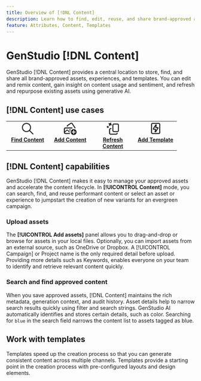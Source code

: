 ```yaml
---
title: Overview of [!DNL Content]
description: Learn how to find, edit, reuse, and share brand-approved assets in one, intuitive portal.
feature: Attributes, Content, Templates
---
```


# GenStudio [!DNL Content]

GenStudio [!DNL Content] provides a central location to store, find, and share all brand-approved assets, experiences, and templates. You can edit and remix content, gain insight on content usage and sentiment, and refresh and repurpose existing assets using generative AI.

## [!DNL Content] use cases

<table style="table-layout:fixed">
<tr style="border: 0;">
   <td align="center" valign="top" width="100">
      <a href="../content/manage-assets.md#search">
      <img alt="magnifier" src="../../assets/icons/icon-search.svg" width="35">
      </a>
      <div>
         <a href="../content/manage-assets.md#search">
         <strong>Find Content</strong>
         </a>
      </div>
   </td>
   <td align="center" valign="top" width="100">
      <a href="../content/manage-assets.md">
      <img alt="images with plus sign" src="../../assets/icons/icon-addContent.svg" width="35">
      </a>
      <div>
         <a href="../content/manage-assets.md">
         <strong>Add Content</strong>
         </a>
      </div>
   </td>
   <td align="center" valign="top" width="100">
      <a href="../content/manage-assets.md#search">
      <img alt="sparkle and new asset" src="../../assets/icons/icon-AIVariation.svg" width="35">
      </a>
      <div>
         <a href="../content/manage-assets.md#search">
         <strong>Refresh Content</strong>
         </a>
      </div>
   </td>
   <td align="center" valign="top" width="100">
      <a href="../content/use-templates.md">
      <img alt="lightening bolt on asset" src="../../assets/icons/icon-template.svg" width="35">
      </a>
      <div>
         <a href="../content/use-templates.md">
         <strong>Add Template</strong>
         </a>
      </div>
   </td>
</tr>
</table>

## [!DNL Content] capabilities

GenStudio [!DNL Content] makes it easy to manage your approved assets and accelerate the content lifecycle. In **[!UICONTROL Content]** mode, you can search, find, and reuse performant content or select an asset or experience to jumpstart the creation of new variants for an evergreen campaign.

### Upload assets

The **[!UICONTROL Add assets]** panel allows you to drag-and-drop or browse for assets in your local files. Optionally, you can import assets from an external source, such as OneDrive or Dropbox. A [!UICONTROL Campaign] or Project name is the only required detail before upload. Providing more details such as Keywords, enables everyone on your team to identify and retrieve relevant content quickly.

### Search and find approved content

When you save approved assets, [!DNL Content] maintains the rich metadata, generation context, and audit history. Asset details help to narrow search results quickly using filter and search strings. GenStudio AI automatically identifies and stores certain details, such as color. Searching for `blue` in the search field narrows the content list to assets tagged as blue.

## Work with templates

Templates speed up the creation process so that you can generate consistent content across multiple channels. Templates provide a starting point in the creation process with pre-configured layouts and design elements.
